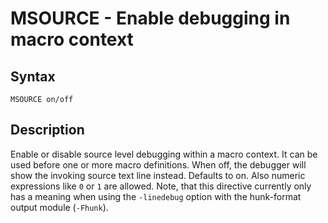 # MSOURCE - Enable debugging in macro context

## Syntax
```assembly
MSOURCE on/off
```

## Description
Enable or disable source level debugging within a macro context.
It can be used before one or more macro definitions. When off, the debugger will show the invoking source text line instead. Defaults to on. Also numeric expressions like `0` or `1` are allowed. Note, that this directive currently only has a meaning when using the `-linedebug` option with the hunk-format output module (`-Fhunk`).
